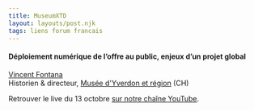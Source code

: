 ```yaml
---
title: MuseumXTD  
layout: layouts/post.njk
tags: liens forum francais
---
```

#### Déploiement numérique de l’offre au public, enjeux d’un projet global

[Vincent Fontana](https://www.linkedin.com/in/vincent-fontana/)  
Historien & directeur, [Musée d'Yverdon et région](https://musee-yverdon-region.ch) (CH)  

  
Retrouver le live du 13 octobre [sur notre chaîne YouTube](https://www.youtube.com/channel/UCTZJM5WsXDkH8QgMdACUNyw).  